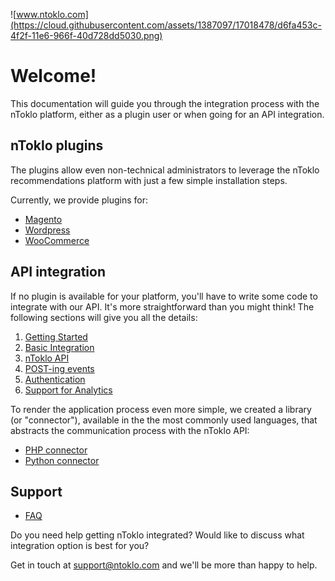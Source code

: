 ![www.ntoklo.com](https://cloud.githubusercontent.com/assets/1387097/17018478/d6fa453c-4f2f-11e6-966f-40d728dd5030.png)

# Welcome!

This documentation will guide you through the integration process with the nToklo platform, either as a plugin user or when going for an API integration.

## nToklo plugins
The plugins allow even non-technical administrators to leverage the nToklo recommendations platform with just a few simple installation steps.

Currently, we provide plugins for:

- [Magento](doc/plugin/magento.md)
- [Wordpress](doc/plugin/wordpress.md)
- [WooCommerce](doc/plugin/woo_commerce.md)

## API integration
If no plugin is available for your platform, you'll have to write some code to integrate with our API. It's more straightforward than you might think! The following sections will give you all the details:

1. [Getting Started](doc/api/getting_started.md)
2. [Basic Integration](doc/api/basic_integration.md)
3. [nToklo API](doc/api/api.md)
4. [POST-ing events](doc/api/js.md)
5. [Authentication](doc/api/auth.md)
6. [Support for Analytics](doc/api/analytics.md)

To render the application process even more simple, we created a library (or "connector"), available in the the most commonly used languages, that abstracts the communication process with the nToklo API:

- [PHP connector](doc/api/php_connector.md)
- [Python connector](doc/api/python_connector.md)


## Support
- [FAQ](doc/faq.md)

Do you need help getting nToklo integrated? Would like to discuss what integration option is best for you?

Get in touch at support@ntoklo.com and we'll be more than happy to help.




